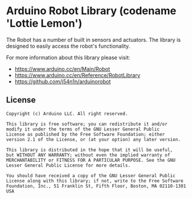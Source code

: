 # Arduino Robot Library (codename 'Lottie Lemon')

The Robot has a number of built in sensors and actuators. The library is
designed to easily access the robot's functionality.

For more information about this library please visit:
* https://www.arduino.cc/en/Main/Robot
* https://www.arduino.cc/en/Reference/RobotLibrary
* https://github.com/j54n1n/arduinorobot

## License
```
Copyright (c) Arduino LLC. All right reserved.

This library is free software; you can redistribute it and/or
modify it under the terms of the GNU Lesser General Public
License as published by the Free Software Foundation; either
version 2.1 of the License, or (at your option) any later version.

This library is distributed in the hope that it will be useful,
but WITHOUT ANY WARRANTY; without even the implied warranty of
MERCHANTABILITY or FITNESS FOR A PARTICULAR PURPOSE. See the GNU
Lesser General Public License for more details.

You should have received a copy of the GNU Lesser General Public
License along with this library; if not, write to the Free Software
Foundation, Inc., 51 Franklin St, Fifth Floor, Boston, MA 02110-1301 USA
```